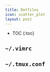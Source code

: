 ```yaml
---
title: Dotfiles
icon: scatter_plot
layout: post
---
```



* TOC
{:toc}

## `~/.vimrc`

<script src="https://gist.github.com/ambuc/9ee68347c01bbc3e8af042deb190824f.js"></script>

## `~/.tmux.conf`

<script src="https://gist.github.com/ambuc/aacc53d8eb7455d9c0bdcc0d0a2000ce.js"></script>
